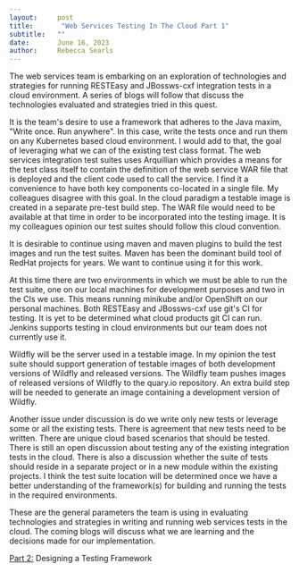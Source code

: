 ```yaml
---
layout:     post
title:       "Web Services Testing In The Cloud Part 1"
subtitle:   ""
date:       June 16, 2023
author:     Rebecca Searls
---
```

The web services team is embarking on an exploration of technologies and strategies
for running RESTEasy and JBossws-cxf integration tests in a cloud environment.
A series of blogs will follow that discuss the technologies
evaluated and strategies tried in this quest.

It is the team's desire to use a framework that adheres to the Java maxim,
"Write once. Run anywhere".  In this case, write the tests once and run them on
any Kubernetes based cloud environment.
I would add to that, the goal of leveraging what we can of the existing test
class format.  The web services integration test suites uses Arquillian
which provides a means for the test class itself to contain the definition of the
web service WAR file that is deployed and the client code used to call the service.
I find it a convenience to have both key components co-located in a single file.
My colleagues disagree with this goal.
In the cloud paradigm a testable image is created in a separate pre-test build step.
The WAR file would need to be available at that time in order to be
incorporated into the testing image.  It is my colleagues opinion our test
suites should follow this cloud convention.

It is desirable to continue using maven and maven plugins to build the test images 
and run the test suites.  Maven has been the dominant build tool of RedHat projects
for years.  We want to continue using it for this work.

At this time there are two environments in which we must be able to run the
test suite, one on our local machines for development purposes and two in the CIs we use.  This means running minikube and/or OpenShift on our personal machines.  Both RESTEasy
and JBossws-cxf use git's CI for testing.  It is yet to be determined what cloud
products git CI can run.  Jenkins supports testing in cloud environments but our team does
not currently use it.

Wildfly will be the server used in a testable image.  In my opinion the test suite
should support generation of testable images of both development versions of Wildfly and
released versions.  The Wildfly team pushes images of released versions
of Wildfly to the quary.io repository.  An extra build step will be needed to generate an image containing a development version of Wildfly.

Another issue under discussion is do we write only new tests or leverage
some or all the existing tests.  There is agreement that new tests need
to be written.  There are unique cloud based scenarios that should be
tested.  There is still an open discussion about testing any of the existing
integration tests in the cloud.  There is also a discussion whether the suite
of tests should reside in a separate project or in a new module within the existing projects.  I think the test suite location
will be determined once we have a better understanding of the framework(s)
for building and running the tests in the required environments.

These are the general parameters the team is using in evaluating technologies and strategies in writing and running web services tests in the cloud.  The coming blogs
will discuss what we are learning and the decisions made for our implementation.

[Part 2:](https://jbossws.github.io/2023/06/23/webservices-cloud-testing-p2/) Designing a Testing Framework